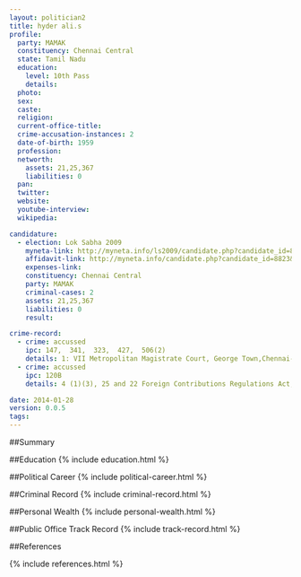 ```yaml
---
layout: politician2
title: hyder ali.s
profile: 
  party: MAMAK
  constituency: Chennai Central
  state: Tamil Nadu
  education: 
    level: 10th Pass
    details: 
  photo: 
  sex: 
  caste: 
  religion: 
  current-office-title: 
  crime-accusation-instances: 2
  date-of-birth: 1959
  profession: 
  networth: 
    assets: 21,25,367
    liabilities: 0
  pan: 
  twitter: 
  website: 
  youtube-interview: 
  wikipedia: 

candidature: 
  - election: Lok Sabha 2009
    myneta-link: http://myneta.info/ls2009/candidate.php?candidate_id=8823
    affidavit-link: http://myneta.info/candidate.php?candidate_id=8823&scan=original
    expenses-link: 
    constituency: Chennai Central 
    party: MAMAK
    criminal-cases: 2
    assets: 21,25,367
    liabilities: 0
    result:  

crime-record: 
  - crime: accussed
    ipc: 147,  341,  323,  427,  506(2)
    details: 1: VII Metropolitan Magistrate Court, George Town,Chennai-1, Case No 1: CC No.12562/2004 Case Date of Order 08.12.2004 
  - crime: accussed
    ipc: 120B
    details: 4 (1)(3), 25 and 22 Foreign Contributions Regulations Act,  1976, 2: Additional Chief Metropolitan Magistrate Court, Egmore Chennai-8, Case No 2: CC No.1123/2004, Case Date of Order 10.09.2007 

date: 2014-01-28
version: 0.0.5
tags: 
---
```

##Summary


##Education
{% include education.html %}


##Political Career
{% include political-career.html %}


##Criminal Record
{% include criminal-record.html %}


##Personal Wealth
{% include personal-wealth.html %}


##Public Office Track Record
{% include track-record.html %}


##References


{% include references.html %}